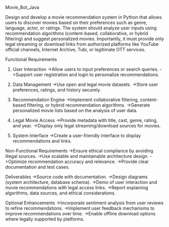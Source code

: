 Movie_Bot_Java

Design and develop a movie recommendation system in Python that allows users to discover movies based on their preferences such as genre, language, actor, or ratings. The system should analyze user inputs using recommendation algorithms (content-based, collaborative, or hybrid filtering) and suggest personalized movies. Importantly, it must provide only legal streaming or download links from authorized platforms like YouTube official channels, Internet Archive, Tubi, or legitimate OTT services.

Functional Requirements
1. User Interaction
        ->Allow users to input preferences or search queries.
        ->Support user registration and login to personalize recommendations.

2. Data Management
        ->Use open and legal movie datasets.
        ->Store user preferences, ratings, and history securely.

3. Recommendation Engine
        ->Implement collaborative filtering, content-based filtering, or hybrid recommendation algorithms.
        ->Generate personalized movie lists based on the analysis of user data.

4. Legal Movie Access
        ->Provide metadata with title, cast, genre, rating, and year.
        ->Display only legal streaming/download sources for movies.

5. System Interface
        ->Create a user-friendly interface to display recommendations and links.

Non-Functional Requirements
        ->Ensure ethical compliance by avoiding illegal sources.
        ->Use scalable and maintainable architecture design.
        ->Optimize recommendation accuracy and relevance.
        ->Provide clear documentation and test cases.

Deliverables
        ->Source code with documentation.
        ->Design diagrams (system architecture, database schema).
        ->Demo of user interaction and movie recommendations with legal access links.
        ->Report explaining algorithms, data sources, and ethical considerations.

Optional Enhancements
        ->Incorporate sentiment analysis from user reviews to refine recommendations.
        ->Implement user feedback mechanisms to improve recommendations over time.
        ->Enable offline download options where legally supported by platforms.
